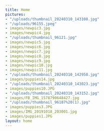 ```yaml
---
title: Home
pictures:
- "/uploads/thumbnail_20240310_143108.jpg"
- "/uploads/96155.jpeg"
- images/newpic3.jpg
- images/newpic4.jpg
- "/uploads/thumbnail_96121.jpg"
- images/newpic5.jpg
- images/newpic6.jpg
- images/newpic7.jpg
- images/newpic8.jpg
- images/newpic9.jpg
- images/newpic10.jpg
- images/newpic11.jpg
- "/uploads/thumbnail_20240310_142958.jpg"
- images/puppies14.jpg
- "/uploads/thumbnail_20240310_143023.jpg"
- images/puppies10.JPG
- "/uploads/thumbnail_20240310_143152.jpg"
- images/FB_IMG_1578790648427.jpg
- "/uploads/thumbnail_96187%20(1).jpg"
- images/puppies3.JPG
- images/IMG_20191018_203001.jpg
- images/puppies1.JPG
layout: home
---
```


